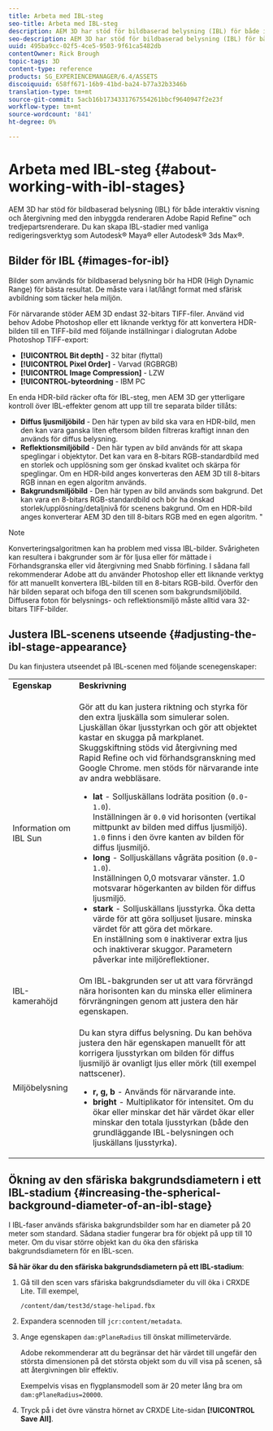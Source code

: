 ```yaml
---
title: Arbeta med IBL-steg
seo-title: Arbeta med IBL-steg
description: AEM 3D har stöd för bildbaserad belysning (IBL) för både interaktiv visning och återgivning med den inbyggda renderaren Adobe Rapid Refine™ och tredjepartsrenderare.
seo-description: AEM 3D har stöd för bildbaserad belysning (IBL) för både interaktiv visning och återgivning med den inbyggda renderaren Adobe Rapid Refine™ och tredjepartsrenderare.
uuid: 495ba9cc-02f5-4ce5-9503-9f61ca5482db
contentOwner: Rick Brough
topic-tags: 3D
content-type: reference
products: SG_EXPERIENCEMANAGER/6.4/ASSETS
discoiquuid: 658ff671-16b9-41bd-ba24-b77a32b3346b
translation-type: tm+mt
source-git-commit: 5acb16b1734331767554261bbcf9640947f2e23f
workflow-type: tm+mt
source-wordcount: '841'
ht-degree: 0%

---
```



# Arbeta med IBL-steg {#about-working-with-ibl-stages}

AEM 3D har stöd för bildbaserad belysning (IBL) för både interaktiv visning och återgivning med den inbyggda renderaren Adobe Rapid Refine™ och tredjepartsrenderare. Du kan skapa IBL-stadier med vanliga redigeringsverktyg som Autodesk® Maya® eller Autodesk® 3ds Max®.

## Bilder för IBL {#images-for-ibl}

Bilder som används för bildbaserad belysning bör ha HDR (High Dynamic Range) för bästa resultat. De måste vara i lat/långt format med sfärisk avbildning som täcker hela miljön.

För närvarande stöder AEM 3D endast 32-bitars TIFF-filer. Använd vid behov Adobe Photoshop eller ett liknande verktyg för att konvertera HDR-bilden till en TIFF-bild med följande inställningar i dialogrutan Adobe Photoshop TIFF-export:

* **[!UICONTROL Bit depth]** - 32 bitar (flyttal)
* **[!UICONTROL Pixel Order]** - Varvad (RGBRGB)
* **[!UICONTROL Image Compression]** - LZW
* **[!UICONTROL-byteordning** - IBM PC

En enda HDR-bild räcker ofta för IBL-steg, men AEM 3D ger ytterligare kontroll över IBL-effekter genom att upp till tre separata bilder tillåts:

* **Diffus ljusmiljöbild** - Den här typen av bild ska vara en HDR-bild, men den kan vara ganska liten eftersom bilden filtreras kraftigt innan den används för diffus belysning.
* **Reflektionsmiljöbild** - Den här typen av bild används för att skapa speglingar i objektytor. Det kan vara en 8-bitars RGB-standardbild med en storlek och upplösning som ger önskad kvalitet och skärpa för speglingar. Om en HDR-bild anges konverteras den AEM 3D till 8-bitars RGB innan en egen algoritm används.
* **Bakgrundsmiljöbild** - Den här typen av bild används som bakgrund. Det kan vara en 8-bitars RGB-standardbild och bör ha önskad storlek/upplösning/detaljnivå för scenens bakgrund. Om en HDR-bild anges konverterar AEM 3D den till 8-bitars RGB med en egen algoritm. &quot;

>[!NOTE]
>
>Konverteringsalgoritmen kan ha problem med vissa IBL-bilder. Svårigheten kan resultera i bakgrunder som är för ljusa eller för mättade i Förhandsgranska eller vid återgivning med Snabb förfining. I sådana fall rekommenderar Adobe att du använder Photoshop eller ett liknande verktyg för att manuellt konvertera IBL-bilden till en 8-bitars RGB-bild. Överför den här bilden separat och bifoga den till scenen som bakgrundsmiljöbild. Diffusera foton för belysnings- och reflektionsmiljö måste alltid vara 32-bitars TIFF-bilder.

## Justera IBL-scenens utseende {#adjusting-the-ibl-stage-appearance}

Du kan finjustera utseendet på IBL-scenen med följande scenegenskaper:

<table> 
 <tbody> 
  <tr> 
   <td><strong>Egenskap</strong><br /> </td> 
   <td><strong>Beskrivning</strong></td> 
  </tr> 
  <tr> 
   <td>Information om IBL Sun</td> 
   <td><p>Gör att du kan justera riktning och styrka för den extra ljuskälla som simulerar solen. <span class="diff-html-added">Ljuskällan ökar ljusstyrkan och gör att objektet kastar en skugga på markplanet. Skuggskiftning stöds vid återgivning med Rapid Refine och vid förhandsgranskning med Google Chrome. men stöds för närvarande inte av andra webbläsare.</span></p> 
    <ul> 
     <li><strong>lat</strong> - Solljuskällans lodräta position (<code>0.0</code>-<code>1.0</code>).<br /> Inställningen är <code>0.0</code> vid horisonten (vertikal mittpunkt av bilden med diffus ljusmiljö). <code>1.0</code> finns i den övre kanten av bilden för diffus ljusmiljö.</li> 
     <li><strong>long</strong> - Solljuskällans vågräta position (<code>0.0</code>-<code>1.0</code>).<br /> Inställningen 0,0 motsvarar vänster. 1.0 motsvarar högerkanten av bilden för diffus ljusmiljö.<br /> </li> 
     <li><strong>stark</strong> - Solljuskällans ljusstyrka. Öka detta värde för att göra solljuset ljusare. minska värdet för att göra det mörkare. <br /> En inställning som <code>0</code> inaktiverar extra ljus och inaktiverar skuggor. Parametern påverkar inte miljöreflektioner.<br /> </li> 
    </ul> </td> 
  </tr> 
  <tr> 
   <td>IBL-kamerahöjd</td> 
   <td>Om IBL-bakgrunden ser ut att vara förvrängd nära horisonten kan du minska eller eliminera förvrängningen genom att justera den här egenskapen. <br /> </td> 
  </tr> 
  <tr> 
   <td>Miljöbelysning</td> 
   <td><p><span class="diff-html-added">Du kan styra diffus belysning. Du kan behöva justera den här egenskapen manuellt för att korrigera ljusstyrkan om bilden för diffus ljusmiljö är ovanligt ljus eller mörk (till exempel nattscener).</span></p> 
    <ul> 
     <li><strong>r, g, b</strong> - Används för närvarande inte.</li> 
     <li><strong>bright</strong> - Multiplikator för <span class="diff-html-added">intensitet. Om du ökar eller minskar det här värdet ökar eller minskar den totala ljusstyrkan (både den grundläggande IBL-belysningen och ljuskällans ljusstyrka).</span></li> 
    </ul> </td> 
  </tr> 
 </tbody> 
</table>

## Ökning av den sfäriska bakgrundsdiametern i ett IBL-stadium {#increasing-the-spherical-background-diameter-of-an-ibl-stage}

I IBL-faser används sfäriska bakgrundsbilder som har en diameter på 20 meter som standard. Sådana stadier fungerar bra för objekt på upp till 10 meter. Om du visar större objekt kan du öka den sfäriska bakgrundsdiametern för en IBL-scen.

**Så här ökar du den sfäriska bakgrundsdiametern på ett IBL-stadium**:

1. Gå till den scen vars sfäriska bakgrundsdiameter du vill öka i CRXDE Lite. Till exempel,

   `/content/dam/test3d/stage-helipad.fbx`

1. Expandera scennoden till `jcr:content/metadata`.
1. Ange egenskapen `dam:gPlaneRadius` till önskat millimetervärde.

   Adobe rekommenderar att du begränsar det här värdet till ungefär den största dimensionen på det största objekt som du vill visa på scenen, så att återgivningen blir effektiv.

   Exempelvis visas en flygplansmodell som är 20 meter lång bra om `dam:gPlaneRadius=20000`.

1. Tryck på i det övre vänstra hörnet av CRXDE Lite-sidan **[!UICONTROL Save All]**.

